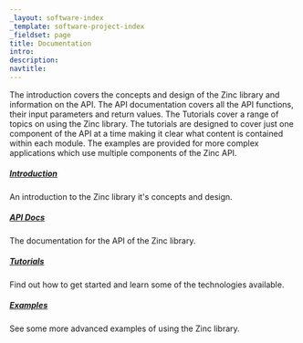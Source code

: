 ```yaml
---
_layout: software-index
_template: software-project-index
_fieldset: page
title: Documentation
intro: 
description: 
navtitle: 
---
```

<p>The introduction covers the concepts and design of the Zinc library and information on the API.  The API documentation covers all the API functions, their input parameters and return values.  The Tutorials cover a range of topics on using the Zinc library.  The tutorials are designed to cover just one component of the API at a time making it clear what content is contained within each module.  The examples are provided for more complex applications which use multiple components of the Zinc API.</p>
<div class="one-fourth">
<h5><a href="/software/opencmiss/zinc/documentation/introduction/">Introduction</a></h5>
<p>An introduction to the Zinc library it's concepts and design.</p>
</div><!-- end .one-fourth -->
<div class="one-fourth">
<h5><a href="/software/opencmiss/zinc/documentation/api/">API Docs</a></h5>
<p>The documentation for the API of the Zinc library.</p>
</div><!-- end .one-fourth -->
<div class="one-fourth">
<h5><a href="/software/opencmiss/zinc/documentation/tutorials/">Tutorials</a></h5>
<p>Find out how to get started and learn some of the technologies available.</p>
</div><!-- end .one-fourth -->
<div class="one-fourth last">
<h5><a href="/software/opencmiss/zinc/documentation/examples/">Examples</a></h5>
<p>See some more advanced examples of using the Zinc library.</p>
</div><!-- end .one-fourth last -->
